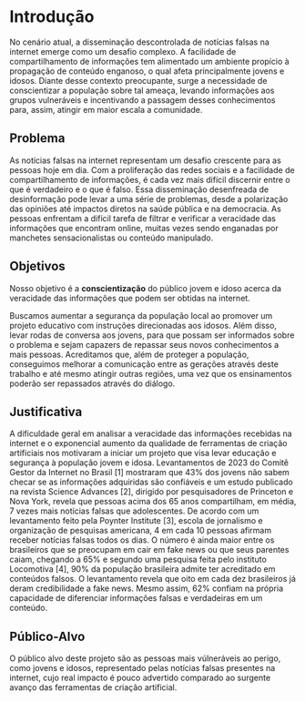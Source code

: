 # Introdução

No cenário atual, a disseminação descontrolada de notícias falsas na internet emerge como um desafio complexo. A  facilidade de compartilhamento de informações tem alimentado um ambiente propício à propagação de conteúdo enganoso, o qual afeta principalmente jovens e idosos. Diante desse contexto preocupante, surge a necessidade de conscientizar a população sobre tal ameaça, levando informações aos grupos vulneráveis e incentivando a passagem desses conhecimentos para, assim, atingir em maior escala a comunidade.

## Problema

As notícias falsas na internet representam um desafio crescente para as pessoas hoje em dia. Com a proliferação das redes sociais e a facilidade de compartilhamento de informações, é cada vez mais difícil discernir entre o que é verdadeiro e o que é falso. Essa disseminação desenfreada de desinformação pode levar a uma série de problemas, desde a polarização das opiniões até impactos diretos na saúde pública e na democracia. As pessoas enfrentam a difícil tarefa de filtrar e verificar a veracidade das informações que encontram online, muitas vezes sendo enganadas por manchetes sensacionalistas ou conteúdo manipulado. 

## Objetivos
Nosso objetivo é a **conscientização** do público jovem e idoso acerca da veracidade das informações que podem ser obtidas na internet.

Buscamos aumentar a segurança da população local ao promover um projeto educativo com instruções direcionadas aos idosos. Além disso, levar rodas de conversa aos jovens, para que possam ser informados sobre o problema e sejam capazers de repassar seus novos conhecimentos a mais pessoas. Acreditamos que, além de proteger a população, conseguimos melhorar a comunicação entre as gerações através deste trabalho e até mesmo atingir outras regiões, uma vez que os ensinamentos poderão ser repassados através do diálogo.

## Justificativa

A dificuldade geral em analisar a veracidade das informações recebidas na internet e o exponencial aumento da qualidade de ferramentas de criação artificiais nos motivaram a iniciar um projeto que visa levar educação e segurança à população jovem e idosa. Levantamentos de 2023 do Comitê Gestor da Internet no Brasil [1] mostraram que 43% dos jovens não sabem checar se as informações adquiridas são confiáveis e um estudo publicado na revista Science Advances [2], dirigido por pesquisadores de Princeton e Nova York, revela que pessoas acima dos 65 anos compartilham, em média, 7 vezes mais notícias falsas que adolescentes.
De acordo com um levantamento feito pela Poynter Institute [3], escola de jornalismo e organização de pesquisas americana, 4 em cada 10 pessoas afirmam receber notícias falsas todos os dias. O número é ainda maior entre os brasileiros que se preocupam em cair em fake news ou que seus parentes caiam, chegando a 65% e segundo uma pesquisa feita pelo instituto Locomotiva [4], 90% da população brasileira admite ter acreditado em conteúdos falsos. O levantamento revela que oito em cada dez brasileiros já deram credibilidade a fake news. Mesmo assim, 62% confiam na própria capacidade de diferenciar informações falsas e verdadeiras em um conteúdo.



## Público-Alvo

O público alvo deste projeto são as pessoas mais vúlneráveis ao perigo, como jovens e idosos, representado pelas notícias falsas presentes na internet, cujo real impacto é pouco advertido comparado ao surgente avanço das ferramentas de criação artificial.
